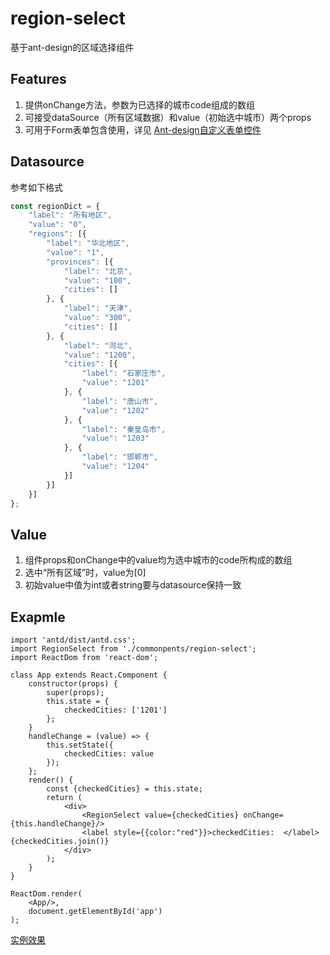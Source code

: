 # region-select
基于ant-design的区域选择组件

## Features
1. 提供onChange方法，参数为已选择的城市code组成的数组
2. 可接受dataSource（所有区域数据）和value（初始选中城市）两个props
3. 可用于Form表单包含使用，详见
[Ant-design自定义表单控件](https://ant.design/components/form-cn/#components-form-demo-customized-form-controls)

## Datasource
参考如下格式
```javascript
const regionDict = {
    "label": "所有地区",
    "value": "0",
    "regions": [{
        "label": "华北地区",
        "value": "1",
        "provinces": [{
            "label": "北京",
            "value": "100",
            "cities": []
        }, {
            "label": "天津",
            "value": "300",
            "cities": []
        }, {
            "label": "河北",
            "value": "1200",
            "cities": [{
                "label": "石家庄市",
                "value": "1201"
            }, {
                "label": "唐山市",
                "value": "1202"
            }, {
                "label": "秦皇岛市",
                "value": "1203"
            }, {
                "label": "邯郸市",
                "value": "1204"
            }]
        }]
    }]
};
```

## Value
1. 组件props和onChange中的value均为选中城市的code所构成的数组
2. 选中“所有区域”时，value为[0]
3. 初始value中值为int或者string要与datasource保持一致

## Exapmle
```
import 'antd/dist/antd.css';
import RegionSelect from './commonpents/region-select';
import ReactDom from 'react-dom';

class App extends React.Component {
	constructor(props) {
        super(props);
        this.state = {
            checkedCities: ['1201']
        };
    }
	handleChange = (value) => {
		this.setState({
			checkedCities: value
		});
	};
	render() {
		const {checkedCities} = this.state;
		return (
			<div>
				<RegionSelect value={checkedCities} onChange={this.handleChange}/>
				<label style={{color:"red"}}>checkedCities:  </label>{checkedCities.join()}
			</div>
		);
	}
}

ReactDom.render(
	<App/>,
    document.getElementById('app')
);

```

[实例效果](https://zhaiyb.github.io/blob/react-personal/index.html)
